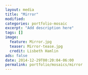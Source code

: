```yaml
---
layout: media
title: "Mirror"
modified:
categories: portfolio-mosaic
excerpt: "Add description here"
tags: []
image:
  feature: Mirror.jpg
  teaser: Mirror-tease.jpg
  credit: Lisbeth Hamlin
ads: false
date: 2014-12-29T00:20:04-06:00
permalink: portfolio/mosaics/mirror
---
```


